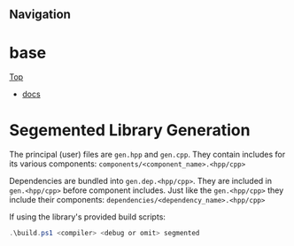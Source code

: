 ## Navigation

# base

[Top](../Readme.md)

* [docs](../docs/Readme.md)

# Segemented Library Generation

The principal (user) files are `gen.hpp` and `gen.cpp`.
They contain includes for its various components: `components/<component_name>.<hpp/cpp>`

Dependencies are bundled into `gen.dep.<hpp/cpp>`. They are included in `gen.<hpp/cpp>` before component includes.
Just like the `gen.<hpp/cpp>` they include their components: `dependencies/<dependency_name>.<hpp/cpp>`

If using the library's provided build scripts:

```ps1
.\build.ps1 <compiler> <debug or omit> segmented
```
